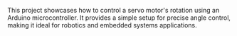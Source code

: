 This project showcases how to control a servo motor's rotation using an Arduino microcontroller. It provides a simple setup for precise angle control, making it ideal for robotics and embedded systems applications.
